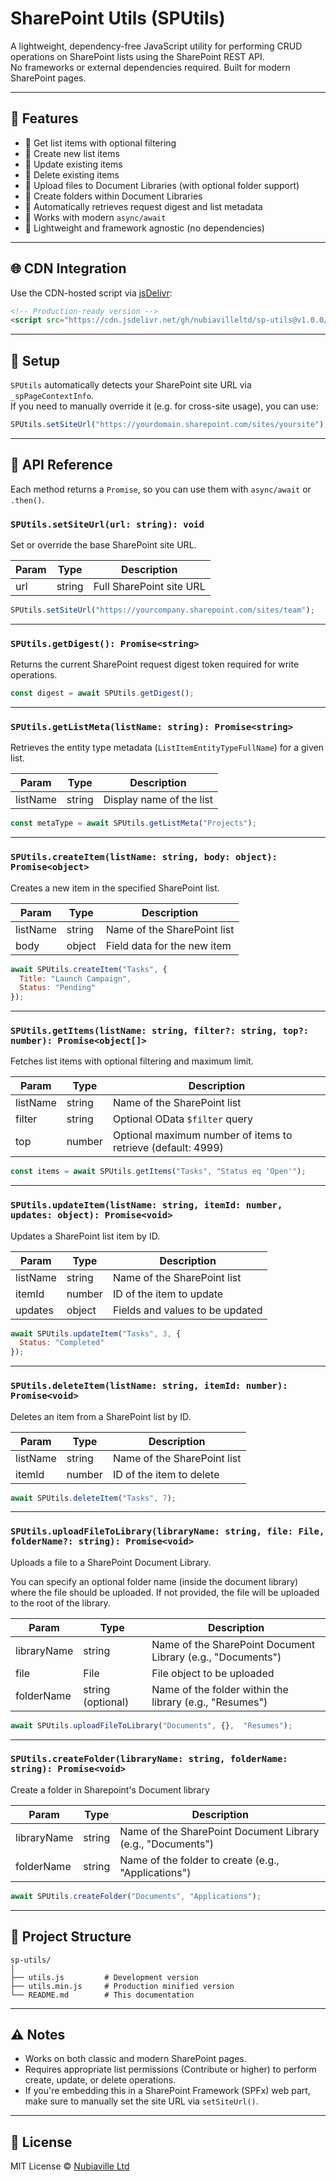 # SharePoint Utils (SPUtils)

A lightweight, dependency-free JavaScript utility for performing CRUD operations on SharePoint lists using the SharePoint REST API.  
No frameworks or external dependencies required. Built for modern SharePoint pages.

---

## 🚀 Features

- 🔹 Get list items with optional filtering
- 🔹 Create new list items
- 🔹 Update existing items
- 🔹 Delete existing items
- 🔹 Upload files to Document Libraries (with optional folder support)
- 🔹 Create folders within Document Libraries
- 🔹 Automatically retrieves request digest and list metadata
- 🔹 Works with modern `async/await`
- 🔹 Lightweight and framework agnostic (no dependencies)

---

## 🌐 CDN Integration

Use the CDN-hosted script via [jsDelivr](https://www.jsdelivr.com/):

```html
<!-- Production-ready version -->
<script src="https://cdn.jsdelivr.net/gh/nubiavilleltd/sp-utils@v1.0.0/utils.min.js"></script>
```

---

## 🔧 Setup

`SPUtils` automatically detects your SharePoint site URL via `_spPageContextInfo`.  
If you need to manually override it (e.g. for cross-site usage), you can use:

```js
SPUtils.setSiteUrl("https://yourdomain.sharepoint.com/sites/yoursite");
```

---

## 📘 API Reference

Each method returns a `Promise`, so you can use them with `async/await` or `.then()`.

### `SPUtils.setSiteUrl(url: string): void`

Set or override the base SharePoint site URL.

| Param | Type   | Description              |
|-------|--------|--------------------------|
| url   | string | Full SharePoint site URL |

```js
SPUtils.setSiteUrl("https://yourcompany.sharepoint.com/sites/team");
```

---

### `SPUtils.getDigest(): Promise<string>`

Returns the current SharePoint request digest token required for write operations.

```js
const digest = await SPUtils.getDigest();
```

---

### `SPUtils.getListMeta(listName: string): Promise<string>`

Retrieves the entity type metadata (`ListItemEntityTypeFullName`) for a given list.

| Param    | Type   | Description                    |
|----------|--------|--------------------------------|
| listName | string | Display name of the list       |

```js
const metaType = await SPUtils.getListMeta("Projects");
```

---

### `SPUtils.createItem(listName: string, body: object): Promise<object>`

Creates a new item in the specified SharePoint list.

| Param    | Type     | Description                   |
|----------|----------|-------------------------------|
| listName | string   | Name of the SharePoint list   |
| body     | object   | Field data for the new item   |

```js
await SPUtils.createItem("Tasks", {
  Title: "Launch Campaign",
  Status: "Pending"
});
```

---

### `SPUtils.getItems(listName: string, filter?: string, top?: number): Promise<object[]>`

Fetches list items with optional filtering and maximum limit.

| Param    | Type     | Description                                          |
|----------|----------|------------------------------------------------------|
| listName | string   | Name of the SharePoint list                          |
| filter   | string   | Optional OData `$filter` query                       |
| top      | number   | Optional maximum number of items to retrieve (default: 4999) |

```js
const items = await SPUtils.getItems("Tasks", "Status eq 'Open'");
```

---

### `SPUtils.updateItem(listName: string, itemId: number, updates: object): Promise<void>`

Updates a SharePoint list item by ID.

| Param    | Type     | Description                            |
|----------|----------|----------------------------------------|
| listName | string   | Name of the SharePoint list            |
| itemId   | number   | ID of the item to update               |
| updates  | object   | Fields and values to be updated        |

```js
await SPUtils.updateItem("Tasks", 3, {
  Status: "Completed"
});
```

---

### `SPUtils.deleteItem(listName: string, itemId: number): Promise<void>`

Deletes an item from a SharePoint list by ID.

| Param    | Type   | Description                  |
|----------|--------|------------------------------|
| listName | string | Name of the SharePoint list  |
| itemId   | number | ID of the item to delete     |

```js
await SPUtils.deleteItem("Tasks", 7);
```

---

### `SPUtils.uploadFileToLibrary(libraryName: string, file: File, folderName?: string): Promise<void>`

Uploads a file to a SharePoint Document Library.

You can specify an optional folder name (inside the document library) where the file should be uploaded. If not provided, the file will be uploaded to the root of the library.

| Param       | Type             | Description                                                  |
|-------------|------------------|--------------------------------------------------------------|
| libraryName | string           | Name of the SharePoint Document Library (e.g., "Documents")  |
| file        | File             | File object to be uploaded                                   |
| folderName  | string (optional)| Name of the folder within the library (e.g., "Resumes")      |

```js
await SPUtils.uploadFileToLibrary("Documents", {},  "Resumes");
```

---


### `SPUtils.createFolder(libraryName: string, folderName: string): Promise<void>`

Create a folder in Sharepoint's Document library

| Param       | Type   | Description                                                  |
|-------------|--------|--------------------------------------------------------------|
| libraryName | string | Name of the SharePoint Document Library (e.g., "Documents")  |
| folderName  | string | Name of the folder to create (e.g., "Applications")          |

```js
await SPUtils.createFolder("Documents", "Applications");
```

---

## 📁 Project Structure

```
sp-utils/
│
├── utils.js         # Development version
├── utils.min.js     # Production minified version
└── README.md        # This documentation
```

---

## ⚠️ Notes

- Works on both classic and modern SharePoint pages.
- Requires appropriate list permissions (Contribute or higher) to perform create, update, or delete operations.
- If you're embedding this in a SharePoint Framework (SPFx) web part, make sure to manually set the site URL via `setSiteUrl()`.

---

## 📜 License

MIT License © [Nubiaville Ltd](https://github.com/nubiavilleltd)
